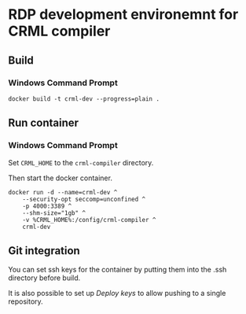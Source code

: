 # RDP development environemnt for CRML compiler

## Build
### Windows Command Prompt
```console
docker build -t crml-dev --progress=plain .
```

## Run container
### Windows Command Prompt
Set `CRML_HOME` to the `crml-compiler` directory.

Then start the docker container.
```console
docker run -d --name=crml-dev ^
    --security-opt seccomp=unconfined ^
    -p 4000:3389 ^
    --shm-size="1gb" ^
    -v %CRML_HOME%:/config/crml-compiler ^
    crml-dev 
```

## Git integration
You can set ssh keys for the container by putting them into the .ssh directory before build.

It is also possible to set up *Deploy keys* to allow pushing to a single repository.
